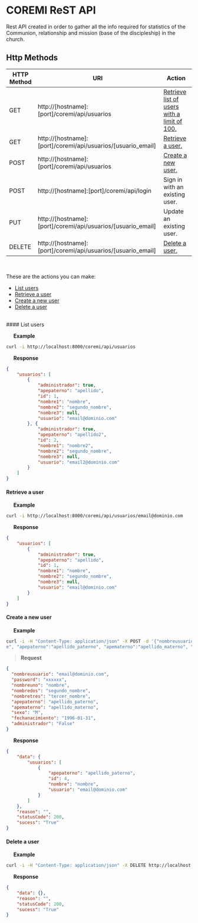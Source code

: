 # COREMI ReST API

Rest API created in order to gather all the info required for statistics of the Communion, relationship and mission (base of the discipleship) in the church.

## Http Methods

| HTTP Method | URI          | Action |
| ------------- | ----------- | ----------- |
| GET      | http://[hostname]:[port]/coremi/api/usuarios | [Retrieve list of users with a limit of 100.](https://github.com/rajho92/iasdbecoremi#list-users) |
| GET     | http://[hostname]:[port]/coremi/api/usuarios/[usuario_email] | [Retrieve a user.](https://github.com/rajho92/iasdbecoremi#retreive-a-user) |
| POST     | http://[hostname]:[port]/coremi/api/usuarios | [Create a new user.](https://github.com/rajho92/iasdbecoremi#create-a-new-user) |
| POST     | http://[hostname]:[port]/coremi/api/login | Sign in with an existing user. |
| PUT     | http://[hostname]:[port]/coremi/api/usuarios/[usuario_email] | Update an existing user. |
| DELETE     | http://[hostname]:[port]/coremi/api/usuarios/[usuario_email] | [Delete a user.](https://github.com/rajho92/iasdbecoremi#delete-a-user) |
<br />

These are the actions you can make:

* [List users](https://github.com/rajho92/iasdbecoremi#list-users)
* [Retrieve a user](https://github.com/rajho92/iasdbecoremi#retreive-a-user)
* [Create a new user](https://github.com/rajho92/iasdbecoremi#create-a-new-user)
* [Delete a user](https://github.com/rajho92/iasdbecoremi#delete-a-user)

<br />
#### List users

&nbsp;&nbsp;&nbsp;&nbsp;&nbsp;**Example**
```sh
curl -i http://localhost:8000/coremi/api/usuarios
```

&nbsp;&nbsp;&nbsp;&nbsp;&nbsp;**Response**
```json
{
    "usuarios": [
        {
            "administrador": true, 
            "apepaterno": "apellido", 
            "id": 1, 
            "nombre1": "nombre", 
            "nombre2": "segundo_nombre", 
            "nombre3": null, 
            "usuario": "email@dominio.com"
        }, {
            "administrador": true, 
            "apepaterno": "apellido2", 
            "id": 2, 
            "nombre1": "nombre2", 
            "nombre2": "segundo_nombre", 
            "nombre3": null, 
            "usuario": "email2@dominio.com"
        }
    ]
}
```

#### Retrieve a user

&nbsp;&nbsp;&nbsp;&nbsp;&nbsp;**Example**
```sh
curl -i http://localhost:8000/coremi/api/usuarios/email@dominio.com
```

&nbsp;&nbsp;&nbsp;&nbsp;&nbsp;**Response**
```json
{
    "usuarios": [
        {
            "administrador": true, 
            "apepaterno": "apellido", 
            "id": 1, 
            "nombre1": "nombre", 
            "nombre2": "segundo_nombre", 
            "nombre3": null, 
            "usuario": "email@dominio.com"
        }
    ]
}
```

#### Create a new user

&nbsp;&nbsp;&nbsp;&nbsp;&nbsp;**Example**
```sh
curl -i -H "Content-Type: application/json" -X POST -d '{"nombreusuario":"email@dominio.com", "password":"xxxxxx", "nombreuno":"nombre", "nombredos":"segundo_nombre", "nombretres":"tercer_nombr  
e", "apepaterno":"apellido_paterno", "apematerno":"apellido_materno", "sexo":"M", "fechanacimiento":"1996-01-31","administrador":"False"}' http://localhost:8000/coremi/api/usuarios
```

>**Request**
```json
{
  "nombreusuario": "email@dominio.com",
  "password": "xxxxxx",
  "nombreuno": "nombre",
  "nombredos": "segundo_nombre",
  "nombretres": "tercer_nombre",
  "apepaterno": "apellido_paterno",
  "apematerno": "apellido_materno",
  "sexo": "M",
  "fechanacimiento": "1996-01-31",
  "administrador": "False"
}
```

&nbsp;&nbsp;&nbsp;&nbsp;&nbsp;**Response**
```json
{
    "data": {
        "usuarios": [
            {
                "apepaterno": "apellido_paterno", 
                "id": 4, 
                "nombre": "nombre", 
                "usuario": "email@dominio.com"
            }
        ]
    }, 
    "reason": "", 
    "statusCode": 200, 
    "sucess": "True"
}
```

#### Delete a user

&nbsp;&nbsp;&nbsp;&nbsp;&nbsp;**Example**
```sh
curl -i -H "Content-Type: application/json" -X DELETE http://localhost:8000/coremi/api/usuarios/email@dominio.com
```

&nbsp;&nbsp;&nbsp;&nbsp;&nbsp;**Response**
```json
{
    "data": {}, 
    "reason": "", 
    "statusCode": 200, 
    "sucess": "True"
}
```
